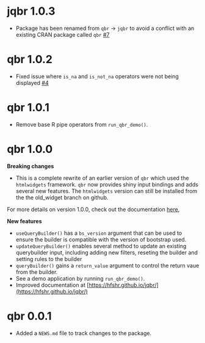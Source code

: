 # jqbr 1.0.3

- Package has been renamed from `qbr` -> `jqbr` to avoid a conflict with an existing CRAN package called `qbr` [#7](https://github.com/hfshr/jqbr/issues/7)

# qbr 1.0.2

- Fixed issue where `is_na` and `is_not_na` operators were not being displayed [#4](https://github.com/hfshr/jqbr/issues/4)

# qbr 1.0.1

- Remove base R pipe operators from `run_qbr_demo()`.

# qbr 1.0.0

**Breaking changes**

- This is a complete rewrite of an earlier version of `qbr` which used the `htmlwidgets` framework. `qbr` now provides shiny input bindings and adds several new features. The `htmlwidgets` version can still be installed from the the old_widget branch on github.

For more details on version 1.0.0, check out the documentation [here](https://hfshr.github.io/jqbr/#/basic-usage),

**New features**

- `useQueryBuilder()` has a `bs_version` argument that can be used to ensure the builder is compatible with the version of bootstrap used.
- `updateQueryBuilder()` enables several method to update an existing querybuilder input, including adding new filters, reseting the builder and setting rules to the builder
- `queryBuilder()` gains a `return_value` argument to control the return vaue from the builder.
- See a demo application by running `run_qbr_demo()`.
- Improved documentation at [https://hfshr.github.io/jqbr/](https://hfshr.github.io/jqbr/)

# qbr 0.0.1

- Added a `NEWS.md` file to track changes to the package.
